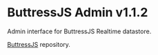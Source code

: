 # ButtressJS Admin v1.1.2

Admin interface for ButtressJS Realtime datastore.

[ButtressJS](https://github.com/wearelighten/buttress-js) repository.